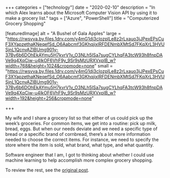 +++
categories = ["technology"]
date = "2020-02-10"
description = "In which Alex learns about the Microsoft Computer Vision API by using it to make a grocery list."
tags = ["Azure", "PowerShell"]
title = "Computerized Grocery Shopping"

[featuredImage]
  alt = "A Bushel of Gala Apples"
  large = "https://rwsvva.by.files.1drv.com/y4mG1dj3clozplLe8z2rLxauo3jJPexEPsCuF3XYapzethaKNeqefSd_O6Aabcmf3GKhqjixlRFDENmbXMtSd7FKqXrL3HVUSjnL1QcnvAZIBUmg901y-37By6b6DOhEkAYmu5H7kvrV1v_O3NLh5ISa7sugCYLhqFA3tcW93h8fnpDAVe9q4XqCiw-u4lkOF6VhF9y_9Sr9sMzURXVxplB_w?width=768&height=1024&cropmode=none"
  small = "https://rwsvva.by.files.1drv.com/y4mG1dj3clozplLe8z2rLxauo3jJPexEPsCuF3XYapzethaKNeqefSd_O6Aabcmf3GKhqjixlRFDENmbXMtSd7FKqXrL3HVUSjnL1QcnvAZIBUmg901y-37By6b6DOhEkAYmu5H7kvrV1v_O3NLh5ISa7sugCYLhqFA3tcW93h8fnpDAVe9q4XqCiw-u4lkOF6VhF9y_9Sr9sMzURXVxplB_w?width=192&height=256&cropmode=none"

+++

My wife and I share a grocery list so that either of us could pick up the week’s groceries. For common items, we get into a routine: pick up milk, bread, eggs. But when our needs deviate and we need a specific type of bread or a specific brand of cornbread, there’s a lot more information needed to choose the correct items. For instance, we need to specify the store where the item is sold, what brand, what type, and what quantity.

Software engineer that I am, I got to thinking about whether I could use machine learning to help accomplish more complex grocery shopping.

To review the rest, see the [original post](https://spr.com/grocery-shopping-computer-vision).

